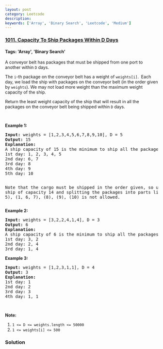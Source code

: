 ```yaml
---
layout: post
category: Leetcode
description: 
keywords: ['Array', 'Binary Search', 'Leetcode', 'Medium']
---
```

### [1011. Capacity To Ship Packages Within D Days](https://leetcode.com/problems/capacity-to-ship-packages-within-d-days)

#### Tags: 'Array', 'Binary Search'

<div class="content__u3I1 question-content__JfgR"><div><p>A conveyor belt has packages that must be shipped from one port to another within <code>D</code> days.</p>
<p>The <code>i</code>-th package on the conveyor belt has a weight of <code>weights[i]</code>.  Each day, we load the ship with packages on the conveyor belt (in the order given by <code>weights</code>). We may not load more weight than the maximum weight capacity of the ship.</p>
<p>Return the least weight capacity of the ship that will result in all the packages on the conveyor belt being shipped within <code>D</code> days.</p>
<p> </p>
<p><strong>Example 1:</strong></p>
<pre><strong>Input: </strong>weights = <span id="example-input-1-1">[1,2,3,4,5,6,7,8,9,10]</span>, D = <span id="example-input-1-2">5</span>
<strong>Output: </strong><span id="example-output-1">15</span>
<strong>Explanation: </strong>
A ship capacity of 15 is the minimum to ship all the packages in 5 days like this:
1st day: 1, 2, 3, 4, 5
2nd day: 6, 7
3rd day: 8
4th day: 9
5th day: 10

Note that the cargo must be shipped in the order given, so using a ship of capacity 14 and splitting the packages into parts like (2, 3, 4, 5), (1, 6, 7), (8), (9), (10) is not allowed. 
</pre>
<p><strong>Example 2:</strong></p>
<pre><strong>Input: </strong>weights = <span id="example-input-2-1">[3,2,2,4,1,4]</span>, D = <span id="example-input-2-2">3</span>
<strong>Output: </strong><span id="example-output-2">6</span>
<strong>Explanation: </strong>
A ship capacity of 6 is the minimum to ship all the packages in 3 days like this:
1st day: 3, 2
2nd day: 2, 4
3rd day: 1, 4
</pre>
<p><strong>Example 3:</strong></p>
<pre><strong>Input: </strong>weights = <span id="example-input-3-1">[1,2,3,1,1]</span>, D = 4
<strong>Output: </strong><span id="example-output-3">3</span>
<strong>Explanation: </strong>
1st day: 1
2nd day: 2
3rd day: 3
4th day: 1, 1
</pre>
<p> </p>
<p><strong>Note:</strong></p>
<ol>
<li><code>1 &lt;= D &lt;= weights.length &lt;= 50000</code></li>
<li><code>1 &lt;= weights[i] &lt;= 500</code></li>
</ol></div></div>

### Solution
